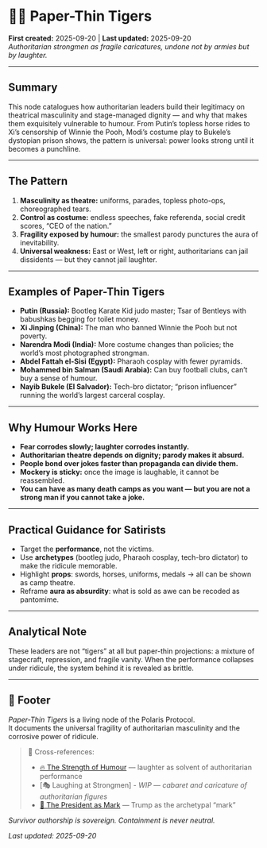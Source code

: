 # 🧻🐯 Paper-Thin Tigers  
**First created:** 2025-09-20 | **Last updated:** 2025-09-20  
*Authoritarian strongmen as fragile caricatures, undone not by armies but by laughter.*

---

## Summary  
This node catalogues how authoritarian leaders build their legitimacy on theatrical masculinity and stage-managed dignity — and why that makes them exquisitely vulnerable to humour. From Putin’s topless horse rides to Xi’s censorship of Winnie the Pooh, Modi’s costume play to Bukele’s dystopian prison shows, the pattern is universal: power looks strong until it becomes a punchline.  

---

## The Pattern  
1. **Masculinity as theatre:** uniforms, parades, topless photo-ops, choreographed tears.  
2. **Control as costume:** endless speeches, fake referenda, social credit scores, “CEO of the nation.”  
3. **Fragility exposed by humour:** the smallest parody punctures the aura of inevitability.  
4. **Universal weakness:** East or West, left or right, authoritarians can jail dissidents — but they cannot jail laughter.  

---

## Examples of Paper-Thin Tigers  

- **Putin (Russia):** Bootleg Karate Kid judo master; Tsar of Bentleys with babushkas begging for toilet money.  
- **Xi Jinping (China):** The man who banned Winnie the Pooh but not poverty.  
- **Narendra Modi (India):** More costume changes than policies; the world’s most photographed strongman.  
- **Abdel Fattah el-Sisi (Egypt):** Pharaoh cosplay with fewer pyramids.  
- **Mohammed bin Salman (Saudi Arabia):** Can buy football clubs, can’t buy a sense of humour.  
- **Nayib Bukele (El Salvador):** Tech-bro dictator; “prison influencer” running the world’s largest carceral cosplay.  

---

## Why Humour Works Here  
- **Fear corrodes slowly; laughter corrodes instantly.**  
- **Authoritarian theatre depends on dignity; parody makes it absurd.**  
- **People bond over jokes faster than propaganda can divide them.**  
- **Mockery is sticky:** once the image is laughable, it cannot be reassembled.  
- **You can have as many death camps as you want — but you are not a strong man if you cannot take a joke.**  

---

## Practical Guidance for Satirists  
- Target the **performance**, not the victims.  
- Use **archetypes** (bootleg judo, Pharaoh cosplay, tech-bro dictator) to make the ridicule memorable.  
- Highlight **props**: swords, horses, uniforms, medals → all can be shown as camp theatre.  
- Reframe **aura as absurdity**: what is sold as awe can be recoded as pantomime.  

---

## Analytical Note  
These leaders are not “tigers” at all but paper-thin projections: a mixture of stagecraft, repression, and fragile vanity. When the performance collapses under ridicule, the system behind it is revealed as brittle.  

---

## 🏮 Footer  

*Paper-Thin Tigers* is a living node of the Polaris Protocol.  
It documents the universal fragility of authoritarian masculinity and the corrosive power of ridicule.  

> 📡 Cross-references:  
> - [🔥 The Strength of Humour](./🔥_the_strength_of_humour.md) — laughter as solvent of authoritarian performance  
> - [🎭 Laughing at Strongmen] - *WIP* — *cabaret and caricature of authoritarian figures*  
> - [🤣 The President as Mark](./🍊_the_president_as_mark.md) — Trump as the archetypal “mark”  

*Survivor authorship is sovereign. Containment is never neutral.*  

_Last updated: 2025-09-20_
